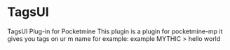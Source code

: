 # TagsUI
TagsUI Plug-in for Pocketmine
This plugin is a plugin for pocketmine-mp it gives you tags on ur m
name for example: example MYTHIC > hello world
